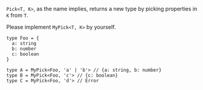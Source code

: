 `Pick<T, K>`, as the name implies, returns a new type by picking properties in `K` from `T`.

Please implement `MyPick<T, K>` by yourself.

```
type Foo = {
  a: string
  b: number
  c: boolean
}

type A = MyPick<Foo, 'a' | 'b'> // {a: string, b: number}
type B = MyPick<Foo, 'c'> // {c: boolean}
type C = MyPick<Foo, 'd'> // Error
```
